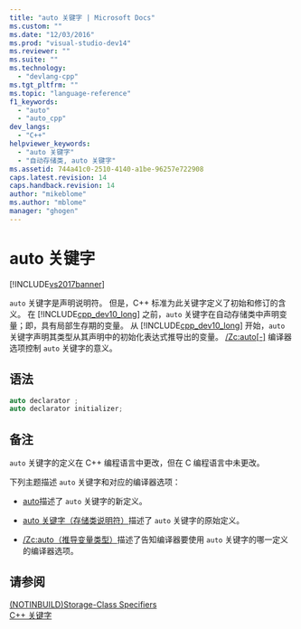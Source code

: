 ```yaml
---
title: "auto 关键字 | Microsoft Docs"
ms.custom: ""
ms.date: "12/03/2016"
ms.prod: "visual-studio-dev14"
ms.reviewer: ""
ms.suite: ""
ms.technology: 
  - "devlang-cpp"
ms.tgt_pltfrm: ""
ms.topic: "language-reference"
f1_keywords: 
  - "auto"
  - "auto_cpp"
dev_langs: 
  - "C++"
helpviewer_keywords: 
  - "auto 关键字"
  - "自动存储类, auto 关键字"
ms.assetid: 744a41c0-2510-4140-a1be-96257e722908
caps.latest.revision: 14
caps.handback.revision: 14
author: "mikeblome"
ms.author: "mblome"
manager: "ghogen"
---
```

# auto 关键字
[!INCLUDE[vs2017banner](../assembler/inline/includes/vs2017banner.md)]

`auto` 关键字是声明说明符。  但是，C\+\+ 标准为此关键字定义了初始和修订的含义。  在 [!INCLUDE[cpp_dev10_long](../build/includes/cpp_dev10_long_md.md)] 之前，`auto` 关键字在自动存储类中声明变量；即，具有局部生存期的变量。  从 [!INCLUDE[cpp_dev10_long](../build/includes/cpp_dev10_long_md.md)] 开始，`auto` 关键字声明其类型从其声明中的初始化表达式推导出的变量。  [\/Zc:auto&#91;\-&#93;](../build/reference/zc-auto-deduce-variable-type.md) 编译器选项控制 `auto` 关键字的意义。  
  
## 语法  
  
```cpp  
auto declarator ;  
auto declarator initializer;  
```  
  
## 备注  
 `auto` 关键字的定义在 C\+\+ 编程语言中更改，但在 C 编程语言中未更改。  
  
 下列主题描述 `auto` 关键字和对应的编译器选项：  
  
-   [auto](../cpp/auto-cpp.md)描述了 `auto` 关键字的新定义。  
  
-   [auto 关键字（存储类说明符）](http://msdn.microsoft.com/zh-cn/c7d0cecf-393d-4058-a6e6-b39e31d9edb0)描述了 `auto` 关键字的原始定义。  
  
-   [\/Zc:auto（推导变量类型）](../build/reference/zc-auto-deduce-variable-type.md)描述了告知编译器要使用 `auto` 关键字的哪一定义的编译器选项。  
  
## 请参阅  
 [\(NOTINBUILD\)Storage\-Class Specifiers](http://msdn.microsoft.com/zh-cn/10b3d22d-cb40-450b-994b-08cf9a211b6c)   
 [C\+\+ 关键字](../cpp/keywords-cpp.md)